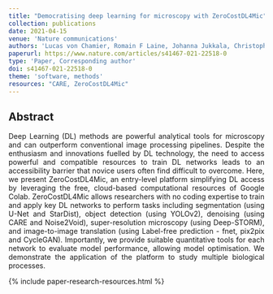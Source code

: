 ```yaml
---
title: "Democratising deep learning for microscopy with ZeroCostDL4Mic"
collection: publications
date: 2021-04-15
venue: 'Nature communications'
authors: 'Lucas von Chamier, Romain F Laine, Johanna Jukkala, Christoph Spahn, Daniel Krentzel, Elias Nehme, Martina Lerche, Sara Hernández-Pérez, Pieta K Mattila, Eleni Karinou, Séamus Holden, Ahmet Can Solak, Alexander Krull, Tim-Oliver Buchholz, Martin L Jones, Loïc A Royer, Christophe Leterrier, Yoav Shechtman, Florian Jug, Mike Heilemann, Guillaume Jacquemet, Ricardo Henriques'
paperurl: https://www.nature.com/articles/s41467-021-22518-0
type: 'Paper, Corresponding author'
doi: s41467-021-22518-0
theme: 'software, methods'
resources: "CARE, ZeroCostDL4Mic"
---
```


<h2> Abstract </h2>
<p align= "justify">
Deep Learning (DL) methods are powerful analytical tools for microscopy and can outperform conventional image processing pipelines. Despite the enthusiasm and innovations fuelled by DL technology, the need to access powerful and compatible resources to train DL networks leads to an accessibility barrier that novice users often find difficult to overcome. Here, we present ZeroCostDL4Mic, an entry-level platform simplifying DL access by leveraging the free, cloud-based computational resources of Google Colab. ZeroCostDL4Mic allows researchers with no coding expertise to train and apply key DL networks to perform tasks including segmentation (using U-Net and StarDist), object detection (using YOLOv2), denoising (using CARE and Noise2Void), super-resolution microscopy (using Deep-STORM), and image-to-image translation (using Label-free prediction - fnet, pix2pix and CycleGAN). Importantly, we provide suitable quantitative tools for each network to evaluate model performance, allowing model optimisation. We demonstrate the application of the platform to study multiple biological processes.

{% include paper-research-resources.html %}
